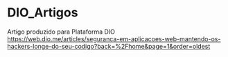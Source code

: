 # DIO_Artigos
Artigo produzido para Plataforma DIO
https://web.dio.me/articles/seguranca-em-aplicacoes-web-mantendo-os-hackers-longe-do-seu-codigo?back=%2Fhome&page=1&order=oldest
